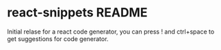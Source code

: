 # react-snippets README

Initial relase for a react code generator, you can press ! and ctrl+space to get suggestions for code generator.
